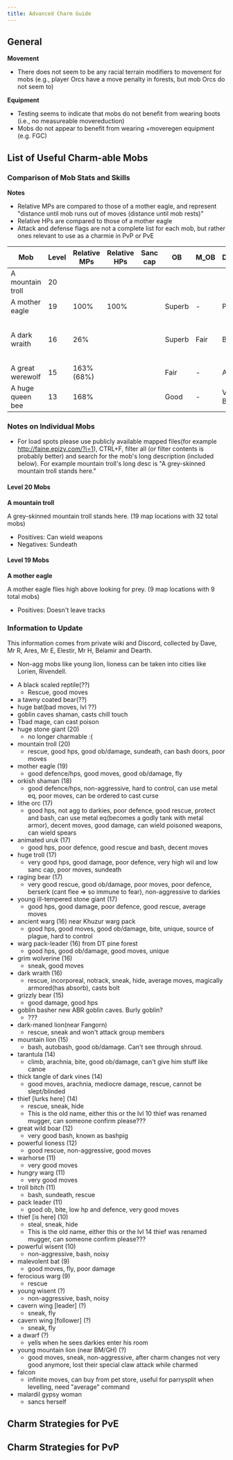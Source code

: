 ```yaml
---
title: Advanced Charm Guide
---
```


## General

**Movement**

- There does not seem to be any racial terrain modifiers to movement for
  mobs (e.g., player Orcs have a move penalty in forests, but mob Orcs
  do not seem to)

**Equipment**

- Testing seems to indicate that mobs do not benefit from wearing boots
  (i.e., no measureable movereduction)
- Mobs do not appear to benefit from wearing +moveregen equipment (e.g.
  FGC)

## List of Useful Charm-able Mobs

### Comparison of Mob Stats and Skills

**Notes**

- Relative MPs are compared to those of a mother eagle, and represent
  "distance until mob runs out of moves (distance until mob rests)"
- Relative HPs are compared to those of a mother eagle
- Attack and defense flags are not a complete list for each mob, but
  rather ones relevant to use as a charmie in PvP or PvE

| Mob              | Level | Relative MPs | Relative HPs | Sanc cap | OB     | M_OB | Dodge    | Parry | Attack flags | Defense flags                      | Automatic skills | Can order      | Can cast               |
|------------------|-------|--------------|--------------|----------|--------|------|----------|-------|--------------|------------------------------------|------------------|----------------|------------------------|
| A mountain troll | 20    |              |              |          |        |      |          |       |              |                                    |                  |                |                        |
| A mother eagle   | 19    | 100%         | 100%         |          | Superb | \-   | Poor     | Poor  |              |                                    | climb swim       |                |                        |
| A dark wraith    | 16    | 26%          |              |          | Superb | Fair | Bad      | Bad   | SPIRIT       | SPIRIT NOSLEEP NOBASH (w/o shield) | sneak            | rescue protect | smother lightning bolt |
| A great werewolf | 15    | 163% (68%)   |              |          | Fair   | \-   | Awful    | Poor  | SPIRIT       | SPIRIT                             |                  |                |                        |
| A huge queen bee | 13    | 168%         |              |          | Good   | \-   | Very Bad | Poor  |              |                                    | climb poison     |                |                        |

### Notes on Individual Mobs

- For load spots please use publicly available mapped files(for example
  <http://faine.epizy.com/?i=1>), CTRL+F, filter all (or filter contents
  is probably better) and search for the mob's long description
  (included below). For example mountain troll's long desc is "A
  grey-skinned mountain troll stands here."

#### Level 20 Mobs

**A mountain troll**

A grey-skinned mountain troll stands here. (19 map locations with 32
total mobs)

- Positives: Can wield weapons
- Negatives: Sundeath

#### Level 19 Mobs

**A mother eagle**

A mother eagle flies high above looking for prey. (9 map locations with
9 total mobs)

- Positives: Doesn't leave tracks

### Information to Update

This information comes from private wiki and Discord, collected by Dave,
Mr R, Ares, Mr E, Elestir, Mr H, Belamir and Dearth.

- Non-agg mobs like young lion, lioness can be taken into cities like
  Lorien, Rivendell.

<!-- -->

- A black scaled reptile(??)
  - Rescue, good moves
- a tawny coated bear(??)
- huge bat(bad moves, lvl ??)
- goblin caves shaman, casts chill touch
- Tbad mage, can cast poison
- huge stone giant (20)
  - no longer charmable :(
- mountain troll (20)
  - rescue, good hps, good ob/damage, sundeath, can bash doors, poor
    moves
- mother eagle (19)
  - good defence/hps, good moves, good ob/damage, fly
- orkish shaman (18)
  - good defence/hps, non-aggressive, hard to control, can use metal eq,
    poor moves, can be ordered to cast curse
- lithe orc (17)
  - good hps, not agg to darkies, poor defence, good rescue, protect and
    bash, can use metal eq(becomes a godly tank with metal armor),
    decent moves, good damage, can wield poisoned weapons, can wield
    spears
- animated uruk (17)
  - good hps, poor defence, good rescue and bash, decent moves
- huge troll (17)
  - very good hps, good damage, poor defence, very high wil and low sanc
    cap, poor moves, sundeath
- raging bear (17)
  - very good rescue, good ob/damage, poor moves, poor defence, berserk
    (cant flee =\> so immune to fear), non-aggressive to darkies
- young ill-tempered stone giant (17)
  - good hps, good damage, poor defence, good rescue, average moves
- ancient warg (16) near Khuzur warg pack
  - good hps, good moves, good ob/damage, bite, unique, source of
    plague, hard to control
- warg pack-leader (16) from DT pine forest
  - good hps, good ob/damage, good moves, unique
- grim wolverine (16)
  - sneak, good moves
- dark wraith (16)
  - rescue, incorporeal, notrack, sneak, hide, average moves, magically
    armored(has absorb), casts bolt
- grizzly bear (15)
  - good damage, good hps
- goblin basher new ABR goblin caves. Burly goblin?
  - ???
- dark-maned lion(near Fangorn)
  - rescue, sneak and won't attack group members
- mountain lion (15)
  - bash, autobash, good ob/damage. Can't see through shroud.
- tarantula (14)
  - climb, arachnia, bite, good ob/damage, can't give him stuff like
    canoe
- thick tangle of dark vines (14)
  - good moves, arachnia, mediocre damage, rescue, cannot be
    slept/blinded
- thief \[lurks here\] (14)
  - rescue, sneak, hide
  - This is the old name, either this or the lvl 10 thief was renamed
    mugger, can someone confirm please???
- great wild boar (12)
  - very good bash, known as bashpig
- powerful lioness (12)
  - good rescue, non-aggressive, good moves
- warhorse (11)
  - very good moves
- hungry warg (11)
  - very good moves
- troll bitch (11)
  - bash, sundeath, rescue
- pack leader (11)
  - good ob, bite, low hp and defence, very good moves
- thief \[is here\] (10)
  - steal, sneak, hide
  - This is the old name, either this or the lvl 14 thief was renamed
    mugger, can someone confirm please???
- powerful wisent (10)
  - non-aggressive, bash, noisy
- malevolent bat (9)
  - good moves, fly, poor damage
- ferocious warg (9)
  - rescue
- young wisent (?)
  - non-aggressive, bash, noisy
- cavern wing \[leader\] (?)
  - sneak, fly
- cavern wing \[follower\] (?)
  - sneak, fly
- a dwarf (?)
  - yells when he sees darkies enter his room
- young mountain lion (near BM/GH) (?)
  - good moves, sneak, non-aggressive, after charm changes not very good
    anymore, lost their special claw attack while charmed
- falcon
  - infinite moves, can buy from pet store, useful for parrysplit when
    levelling, need "average" command
- malardil gypsy woman
  - sancs herself

## Charm Strategies for PvE

## Charm Strategies for PvP